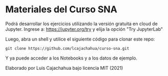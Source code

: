 # Materiales del Curso SNA

Podrá desarrollar los ejercicios utilizando la versión gratuita en cloud de Jupyter. Ingrese a: https://jupyter.org/try y elija la opción "Try JupyterLab"

Luego, abra un shell y utilice el siguiente código para clonar este repo:

```
git clone https://github.com/lcajachahua/curso-sna.git
```

Y ya puede acceder a los Notebooks y a los datos de ejemplo.




Elaborado por Luis Cajachahua bajo licencia MIT (2021)

